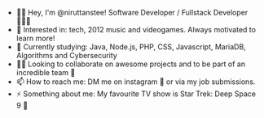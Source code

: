 <!--
**nirutts/nirutts** is a ✨ _special_ ✨ repository because its `README.md` (this file) appears on your GitHub profile.

Here are some ideas to get you started:

-->

- 👋🙂 Hey, I'm @niruttanstee! Software Developer / Fullstack Developer 👨🏽‍💻
- 👀 Interested in: tech, 2012 music and videogames. Always motivated to learn more! 
- 🌱 Currently studying: Java, Node.js, PHP, CSS, Javascript, MariaDB, Algorithms and Cybersecurity
- 🤝🏼 Looking to collaborate on awesome projects and to be part of an incredible team 🥊
- 📫 How to reach me: DM me on instagram 📧 or via my job submissions.
- ⚡ Something about me: My favourite TV show is Star Trek: Deep Space 9 🖖
